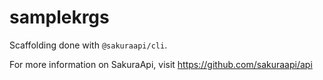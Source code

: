 # samplekrgs
Scaffolding done with `@sakuraapi/cli`.

For more information on SakuraApi, visit https://github.com/sakuraapi/api
